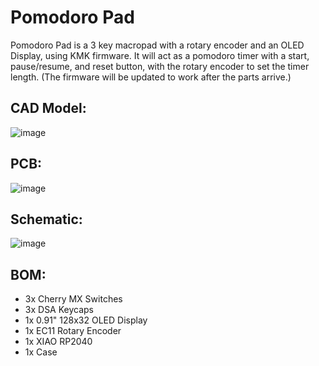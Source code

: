 # Pomodoro Pad
Pomodoro Pad is a 3 key macropad with a rotary encoder and an OLED Display, using KMK firmware. It will act as a pomodoro timer with a start, pause/resume, and reset button, with the rotary encoder to set the timer length. (The firmware will be updated to work after the parts arrive.)

## CAD Model:
![image](https://github.com/user-attachments/assets/ac84a068-afe4-489a-b713-c55431be10f5)

## PCB:
![image](https://github.com/user-attachments/assets/eed455b7-151d-4a5b-8538-22440528e2b5)

## Schematic:
![image](https://github.com/user-attachments/assets/26186c76-c6fe-49b7-ab92-570a7ab10144)

## BOM:
- 3x Cherry MX Switches
- 3x DSA Keycaps
- 1x 0.91" 128x32 OLED Display
- 1x EC11 Rotary Encoder
- 1x XIAO RP2040
- 1x Case 
